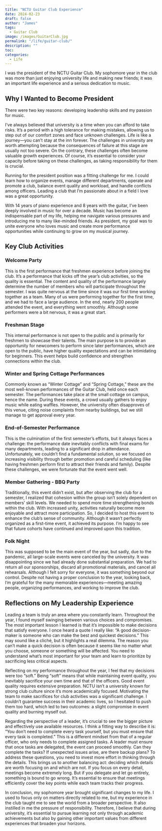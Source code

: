 ```yaml
---
title: "NCTU Guitar Club Experience"
date: 2024-02-23
draft: false
author: "James"
tags:
  - Guitar Club
image: /images/GuitarClub.jpg
permalink: "/life/guitar-club/"
description: ""
toc: 
categories:
  - Life
---
```


I was the president of the NCTU Guitar Club. My sophomore year in the club was more than just enjoying university life and making new friends; it was an important life experience and a serious dedication to music.

## **Why I Wanted to Become President**

There were two key reasons: developing leadership skills and my passion for music.

I’ve always believed that university is a time when you can afford to take risks. It’s a period with a high tolerance for making mistakes, allowing us to step out of our comfort zones and face unknown challenges. Life is like a journey—you can’t stay at the inn forever. The challenges in university are worth attempting because the consequences of failure at this stage are usually not too severe. On the contrary, these challenges often become valuable growth experiences. Of course, it’s essential to consider your capacity before taking on these challenges, as taking responsibility for them is crucial.

Running for the president position was a fitting challenge for me. I could learn how to organize events, manage different departments, operate and promote a club, balance event quality and workload, and handle conflicts among officers. Leading a club that I’m passionate about in a field I love was a great opportunity.

With 14 years of piano experience and 8 years with the guitar, I’ve been deeply involved in music for over a decade. Music has become an indispensable part of my life, helping me navigate various pressures and introducing me to many like-minded friends. As president, my goal was to unite everyone who loves music and create more performance opportunities while continuing to grow on my musical journey.

## **Key Club Activities**

### **Welcome Party**

This is the first performance that freshmen experience before joining the club. It’s a performance that kicks off the year’s club activities, so the quality is essential. The content and quality of the performance largely determine the number of members who will participate throughout the semester. I was quite nervous at the time since it was our first time working together as a team. Many of us were performing together for the first time, and we had to face a large audience. In the end, nearly 200 people attended the event, and everything went smoothly. Although some performers were a bit nervous, it was a great start.

### **Freshman Stage**

This internal performance is not open to the public and is primarily for freshmen to showcase their talents. The main purpose is to provide an opportunity for newcomers to perform since later performances, which are open to the public, have higher quality expectations and can be intimidating for beginners. This event helps build confidence and strengthen connections within the club.

### **Winter and Spring Cottage Performances**

Commonly known as “Winter Cottage” and “Spring Cottage,” these are the most well-known performances of the Guitar Club, held once each semester. The performances take place at the small cottage on campus, hence the name. During these events, a crowd usually gathers to enjoy music while eating waffles. However, the university often disapproves of this venue, citing noise complaints from nearby buildings, but we still manage to get approval every year.

### **End-of-Semester Performance**

This is the culmination of the first semester’s efforts, but it always faces a challenge: the performance date inevitably conflicts with final exams for many departments, leading to a significant drop in attendance. Unfortunately, we couldn’t find a fundamental solution, so we focused on increasing visibility through better promotion and careful scheduling (like having freshmen perform first to attract their friends and family). Despite these challenges, we were fortunate that the event went well.

### **Member Gathering - BBQ Party**

Traditionally, this event didn’t exist, but after observing the club for a semester, I realized that cohesion within the group isn’t solely dependent on members’ skill levels. We needed to spend more time strengthening bonds within the club. With increased unity, activities naturally become more enjoyable and attract more participation. So, I decided to host this event to enhance the club’s sense of community. Although it wasn’t perfectly organized as a first-time event, it achieved its purpose. I’m happy to see that future cohorts have continued and improved upon this tradition.

### **Folk Night**

This was supposed to be the main event of the year, but sadly, due to the pandemic, all large-scale events were canceled by the university. It was disappointing since we had already done substantial preparation. We had to return all our sponsorships, discard all promotional materials, and cancel all rehearsals. Although I felt sorry for everyone, it was something beyond our control. Despite not having a proper conclusion to the year, looking back, I’m grateful for the many memorable experiences—meeting amazing people, organizing performances, and working to improve the club.



## **Reflections on My Leadership Experience**

Leading a team is truly an area where you constantly learn. Throughout the year, I found myself swinging between various choices and compromises. The most important lesson I learned is that it’s impossible to make decisions that satisfy everyone. I once heard a quote I really like: “A good decision-maker is someone who can make the best and quickest decisions.” This may sound like a cliché, but it highlights a real dilemma. The reason you can’t make a quick decision is often because it seems like no matter what you choose, someone or something will be affected. You need to understand what’s most important for your team and learn to prioritize by sacrificing less critical aspects.

Reflecting on my performance throughout the year, I feel that my decisions were too “soft.” Being “soft” means that while maintaining event quality, you inevitably sacrifice your own time and that of the officers. Good event quality requires extensive preparation. NCTU isn’t a university known for strong club culture since it’s more academically focused. Motivating the team to make sacrifices for club activities was a significant challenge. I couldn’t guarantee success in their academic lives, so I hesitated to push them too hard, which led to two outcomes: a slight compromise in event quality and burning myself out.

Regarding the perspective of a leader, it’s crucial to see the bigger picture and effectively use available resources. I think a fitting way to describe it is: “You don’t need to complete every task yourself, but you must ensure that every task is completed.” This is a different mindset from that of a regular officer, who only needs to complete assigned tasks. A leader must ensure that once tasks are delegated, the event can proceed smoothly. Can they complete the tasks? If unexpected issues arise, are there backup plans? To address these questions, you need to invest more effort in thinking through the details. This brings us to another balancing act: deciding which details are worth focusing on and which are not. If you focus on every detail, meetings become extremely long. But if you delegate and let go entirely, something is bound to go wrong. It’s essential to ensure that meetings efficiently cover the key points while each team tracks their progress.

In conclusion, my sophomore year brought significant changes to my life. I used to focus only on matters directly related to me, but my experience in the club taught me to see the world from a broader perspective. It also instilled in me the pressure of responsibility. Therefore, I believe that during university, it’s essential to pursue learning not only through academic achievements but also by gaining other important values from different experiences that broaden your horizons.